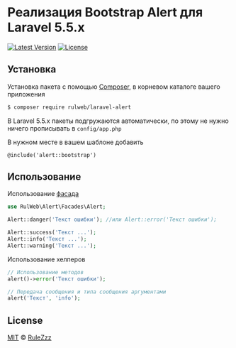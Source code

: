# Реализация Bootstrap Alert для Laravel 5.5.x

[![Latest Version](https://img.shields.io/github/release/rulweb/laravel-alert.svg?style=flat)](https://github.com/rulweb/laravel-alert/releases)
[![License](https://img.shields.io/packagist/l/rulweb/laravel-alert.svg?style=flat)](https://packagist.org/packages/rulweb/laravel-alert)

## Установка

Установка пакета с помощью [Composer](https://getcomposer.org/), в корневом каталоге вашего приложения

```bash
$ composer require rulweb/laravel-alert
```

В Laravel 5.5.x пакеты подгружаются автоматически, по этому не нужно ничего прописывать в `config/app.php`

В нужном месте в вашем шаблоне добавить

```blade
@include('alert::bootstrap')
```

## Использование

Использование [фасада](http://laravel.com/docs/facades)
```php
use RulWeb\Alert\Facades\Alert;
```

```php
Alert::danger('Текст ошибки'); //или Alert::error('Текст ошибки');

Alert::success('Текст ...');
Alert::info('Текст ...');
Alert::warning('Текст ...');
```

Использование хелперов
```php
// Использование методов
alert()->error('Текст ошибки');

// Передача сообщения и типа сообщения аргументами
alert('Текст', 'info');
```

## License

[MIT](LICENSE) © [RuleZzz](https://github.com/rulweb)